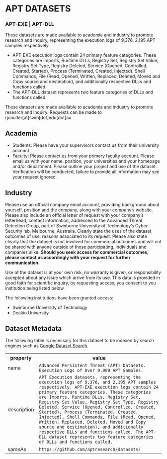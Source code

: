 # APT DATASETS
### APT-EXE | APT-DLL 

These datasets are made available to academia and industry to promote research and inquiry, representing the execution logs of 9,376, 2,195 APT samples respectively.  

- APT-EXE execution logs contain 24 primary feature categories. These categories are Imports, Runtime DLLs, Registry Set, Registry Set Value, Registry Set Type, Registry Deleted, Service (Opened, Controlled, Created, Started), Process (Terminated, Created, Injected), Shell Commands, File (Read, Opened, Written, Replaced, Deleted, Moved and Copy source and destination), and additionally respective DLLs and functions called.
- The APT-DLL dataset represents two feature categories of DLLs and functions called.
<!---
- The APT-T1 dataset provides a variety of testing samples from six different campaigns, across more than 5 industries between 2018 - 19. These are raw execution logs. 
-->

These datasets are made available to academia and industry to promote research and inquiry. Requests can be made to rjcoulter[at]swin[dot]edu[dot]au

## Academia 
- Students: Please have your supervisors contact us from their university account. 
- Faculty: Please contact us from your primary faculty account.
Please email us with your name, position, your universities and your homepage and/or department. Please outline your project and use of the dataset. Verification will be conducted, failure to provide all information may see your request ignored. 

## Industry
Please use an official company email account, providing background about yourself, position and the company, along with your company’s website.  
Please also include an official letter of request with your company’s letterhead, contact information, addressed to the Advanced Threat Detection Group, part of Swinburne University of Technology’s Cyber Security lab, Melbourne, Australia. Clearly state the uses of the dataset, outcomes of use, reasons associated to its request. Please also state clearly that the dataset is not involved for commercial outcomes and will not be shared with anyone outside of those participating, individuals and companies alike. 
**Should you seek access for commercial outcomes, please contact us accordingly with your request for further communication.**


Use of the dataset is at your own risk, no warranty is given, or responsibility accepted about any issue which arrive from its use. 
This data is provided in good faith for scientific inquiry, by requesting access, you consent to you institution being listed below.   

The following institutions have been granted access:
- Swinburne University of Technology
- Deakin University
 
<!---
## Academia 
- Students: Please have your supervisors contact us from their university account. 
- Faculty: Please contact us from your primary faculty account.
-->
<!---
Please email with your name, position, your universities and your homepage and/or department. Please outline your project and use of the dataset. Verification will be conducted, failure to provide all information may see your request ignored. 
<!---
## Industry
Please use an official company email account, providing background about yourself, position and the company, along with your company’s website.  
Please also include an official letter of request (PDF) with your company’s letterhead, contact information, addressed to the Advanced Threat Detection Group, part of Swinburne University of Technology’s Cyber Security lab, Melbourne, Australia. Clearly state the uses of the dataset, outcomes of use, reasons associated to its request. Please also state clearly that the dataset is not involved for commercial outcomes and will not be shared with anyone outside of those participating, individuals and companies alike. 
-->
<!---
**Should you seek access for commercial outcomes, please contact us accordingly with your request for further communication.**
-->
<!---
Use of the dataset is at your own risk, no warranty is given, or responsibility accepted about any issue which arrive from its use. This data is provided in good faith for scientific inquiry, by requesting access, you consent to you institution being listed below.  
-->




## Dataset Metadata
The following table is necessary for this dataset to be indexed by search
engines such as <a href="https://g.co/datasetsearch">Google Dataset Search</a>.
<div itemscope itemtype="http://schema.org/Dataset">
  <table>
    <tr>
      <th>property</th>
      <th>value</th>
    </tr>
    <tr>
      <td>name</td>
      <td><code itemprop="name">Advanced Persistent Threat (APT) Datasets. Execution Logs of Over 9,000 APT Samples.</code></td>
    </tr>
      <tr>
      <td>description</td>
      <td><code itemprop="description">APT Execution datasets, representing the execution logs of 9,376, and 2,195 APT samples respectively. APT-EXE execution logs contain 24 primary feature categories. These categories are Imports, Runtime DLLs, Registry Set, Registry Set Value, Registry Set Type, Registry Deleted, Service (Opened, Controlled, Created, Started), Process (Terminated, Created, Injected), Shell Commands, File (Read, Opened, Written, Replaced, Deleted, Moved and Copy source and destination), and additionally respective DLLs and functions called. The APT-DLL dataset represents two feature categories of DLLs and functions called. </code></td>
    </tr>
    </tr>
      <tr>
      <td>sameAs</td>
      <td><code itemprop="sameAs">https://github.com/aptresearch/datasets/</code></td>
    </tr>
  </table>
</div>
<!---
 and 30
The APT-T1 dataset provides a variety of testing samples from six different campaigns, across more than 5 industries between 2018 - 19. These are raw execution logs.
-->
